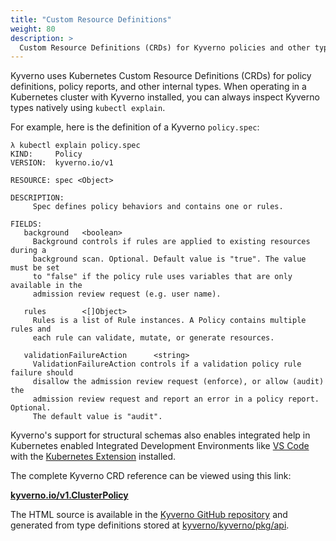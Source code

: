 ```yaml
---
title: "Custom Resource Definitions"
weight: 80
description: >
  Custom Resource Definitions (CRDs) for Kyverno policies and other types.
---
```


Kyverno uses Kubernetes Custom Resource Definitions (CRDs) for policy definitions, policy reports, and other internal types. When operating in a Kubernetes cluster with Kyverno installed, you can always inspect Kyverno types natively using `kubectl explain`. 

For example, here is the definition of a Kyverno `policy.spec`:

```shell
λ kubectl explain policy.spec
KIND:     Policy
VERSION:  kyverno.io/v1

RESOURCE: spec <Object>

DESCRIPTION:
     Spec defines policy behaviors and contains one or rules.

FIELDS:
   background   <boolean>
     Background controls if rules are applied to existing resources during a
     background scan. Optional. Default value is "true". The value must be set
     to "false" if the policy rule uses variables that are only available in the
     admission review request (e.g. user name).

   rules        <[]Object>
     Rules is a list of Rule instances. A Policy contains multiple rules and
     each rule can validate, mutate, or generate resources.

   validationFailureAction      <string>
     ValidationFailureAction controls if a validation policy rule failure should
     disallow the admission review request (enforce), or allow (audit) the
     admission review request and report an error in a policy report. Optional.
     The default value is "audit".
```

Kyverno's support for structural schemas also enables integrated help in Kubernetes enabled Integrated Development Environments like [VS Code](https://code.visualstudio.com/) with the [Kubernetes Extension](https://code.visualstudio.com/docs/azure/kubernetes) installed.

The complete Kyverno CRD reference can be viewed using this link:

  **[kyverno.io/v1.ClusterPolicy](https://htmlpreview.github.io/?https://github.com/kyverno/kyverno/blob/main/docs/crd/v1/index.html#kyverno.io/v1.ClusterPolicy)**

The HTML source is available in the [Kyverno GitHub repository](https://github.com/kyverno/kyverno/tree/main/docs) and generated from type definitions stored at [kyverno/kyverno/pkg/api](https://github.com/kyverno/kyverno/tree/main/pkg/api).


